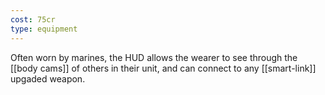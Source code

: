 ```yaml
---
cost: 75cr
type: equipment
---
```


Often worn by marines, the HUD allows the wearer to see through the [[body cams]] of others in their unit, and can connect to any [[smart-link]] upgaded weapon.
